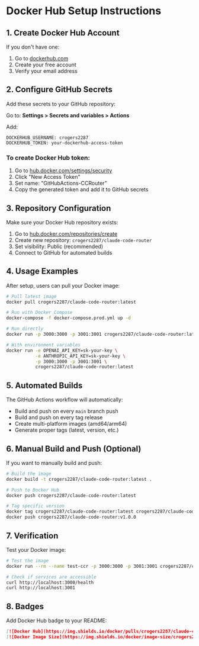 # Docker Hub Setup Instructions

## 1. Create Docker Hub Account

If you don't have one:
1. Go to [dockerhub.com](https://hub.docker.com)
2. Create your free account
3. Verify your email address

## 2. Configure GitHub Secrets

Add these secrets to your GitHub repository:

Go to: **Settings > Secrets and variables > Actions**

Add:
```
DOCKERHUB_USERNAME: crogers2287
DOCKERHUB_TOKEN: your-dockerhub-access-token
```

### To create Docker Hub token:
1. Go to [hub.docker.com/settings/security](https://hub.docker.com/settings/security)
2. Click "New Access Token"
3. Set name: "GitHubActions-CCRouter"
4. Copy the generated token and add it to GitHub secrets

## 3. Repository Configuration

Make sure your Docker Hub repository exists:
1. Go to [hub.docker.com/repositories/create](https://hub.docker.com/repositories/create)
2. Create new repository: `crogers2287/claude-code-router`
3. Set visibility: Public (recommended)
4. Connect to GitHub for automated builds

## 4. Usage Examples

After setup, users can pull your Docker image:

```bash
# Pull latest image
docker pull crogers2287/claude-code-router:latest

# Run with Docker Compose
docker-compose -f docker-compose.prod.yml up -d

# Run directly
docker run -p 3000:3000 -p 3001:3001 crogers2287/claude-code-router:latest

# With environment variables
docker run -e OPENAI_API_KEY=sk-your-key \
           -e ANTHROPIC_API_KEY=sk-your-key \
           -p 3000:3000 -p 3001:3001 \
           crogers2287/claude-code-router:latest
```

## 5. Automated Builds

The GitHub Actions workflow will automatically:
- Build and push on every `main` branch push
- Build and push on every tag release
- Create multi-platform images (amd64/arm64)
- Generate proper tags (latest, version, etc.)

## 6. Manual Build and Push (Optional)

If you want to manually build and push:

```bash
# Build the image
docker build -t crogers2287/claude-code-router:latest .

# Push to Docker Hub
docker push crogers2287/claude-code-router:latest

# Tag specific version
docker tag crogers2287/claude-code-router:latest crogers2287/claude-code-router:v1.0.0
docker push crogers2287/claude-code-router:v1.0.0
```

## 7. Verification

Test your Docker image:

```bash
# Test the image
docker run --rm --name test-ccr -p 3000:3000 -p 3001:3001 crogers2287/claude-code-router:latest

# Check if services are accessible
curl http://localhost:3000/health
curl http://localhost:3001
```

## 8. Badges

Add Docker Hub badge to your README:

```markdown
[![Docker Hub](https://img.shields.io/docker/pulls/crogers2287/claude-code-router.svg)](https://hub.docker.com/r/crogers2287/claude-code-router)
[![Docker Image Size](https://img.shields.io/docker/image-size/crogers2287/claude-code-router/latest)](https://hub.docker.com/r/crogers2287/claude-code-router)
```